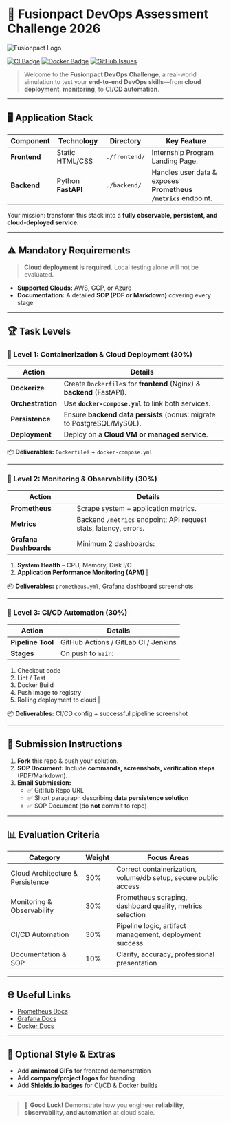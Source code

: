 # 🌟 Fusionpact DevOps Assessment Challenge 2026

![Fusionpact Logo](https://raw.githubusercontent.com/your-org/assets/main/fusionpact-logo.png)

[![CI Badge](https://img.shields.io/badge/CI-Passing-brightgreen)](https://github.com/)
[![Docker Badge](https://img.shields.io/badge/Docker-Built-blue)](https://www.docker.com/)
[![GitHub Issues](https://img.shields.io/github/issues/FusionpactTech/devops-challenge)](https://github.com/FusionpactTech/devops-challenge/issues)

> Welcome to the **Fusionpact DevOps Challenge**, a real-world simulation to test your **end-to-end DevOps skills**—from **cloud deployment**, **monitoring**, to **CI/CD automation**.  

---

## 🖥️ Application Stack

| Component | Technology | Directory | Key Feature |
|-----------|-----------|-----------|------------|
| **Frontend** | Static HTML/CSS | `./frontend/` | Internship Program Landing Page. |
| **Backend** | Python **FastAPI** | `./backend/` | Handles user data & exposes **Prometheus `/metrics`** endpoint. |

Your mission: transform this stack into a **fully observable, persistent, and cloud-deployed service**.  

---

## ⚠️ Mandatory Requirements

> **Cloud deployment is required.** Local testing alone will not be evaluated.  

- **Supported Clouds:** AWS, GCP, or Azure  
- **Documentation:** A detailed **SOP (PDF or Markdown)** covering every stage  

---

## 🏆 Task Levels

### 🥇 Level 1: Containerization & Cloud Deployment (30%)

| Action | Details |
|--------|---------|
| **Dockerize** | Create `Dockerfile`s for **frontend** (Nginx) & **backend** (FastAPI). |
| **Orchestration** | Use **`docker-compose.yml`** to link both services. |
| **Persistence** | Ensure **backend data persists** (bonus: migrate to PostgreSQL/MySQL). |
| **Deployment** | Deploy on a **Cloud VM or managed service**. |

📦 **Deliverables:** `Dockerfile`s + `docker-compose.yml`  

---

### 🥈 Level 2: Monitoring & Observability (30%)

| Action | Details |
|--------|---------|
| **Prometheus** | Scrape system + application metrics. |
| **Metrics** | Backend `/metrics` endpoint: API request stats, latency, errors. |
| **Grafana Dashboards** | Minimum 2 dashboards:  
1. **System Health** – CPU, Memory, Disk I/O  
2. **Application Performance Monitoring (APM)** |

📦 **Deliverables:** `prometheus.yml`, Grafana dashboard screenshots  

---

### 🥉 Level 3: CI/CD Automation (30%)

| Action | Details |
|--------|---------|
| **Pipeline Tool** | GitHub Actions / GitLab CI / Jenkins |
| **Stages** | On push to `main`:  
1. Checkout code  
2. Lint / Test  
3. Docker Build  
4. Push image to registry  
5. Rolling deployment to cloud |

📦 **Deliverables:** CI/CD config + successful pipeline screenshot  

---

## 📑 Submission Instructions

1. **Fork** this repo & push your solution.  
2. **SOP Document:** Include **commands, screenshots, verification steps** (PDF/Markdown).  
3. **Email Submission:**  
   - ✅ GitHub Repo URL  
   - ✅ Short paragraph describing **data persistence solution**  
   - ✅ SOP Document (do **not** commit to repo)  

---

## 📊 Evaluation Criteria

| Category | Weight | Focus Areas |
|----------|--------|-------------|
| Cloud Architecture & Persistence | 30% | Correct containerization, volume/db setup, secure public access |
| Monitoring & Observability | 30% | Prometheus scraping, dashboard quality, metrics selection |
| CI/CD Automation | 30% | Pipeline logic, artifact management, deployment success |
| Documentation & SOP | 10% | Clarity, accuracy, professional presentation |

---

## 🌐 Useful Links

- [Prometheus Docs](https://prometheus.io/docs/introduction/overview/)  
- [Grafana Docs](https://grafana.com/docs/)  
- [Docker Docs](https://docs.docker.com/)  

---

## 🎨 Optional Style & Extras

- Add **animated GIFs** for frontend demonstration  
- Add **company/project logos** for branding  
- Add **Shields.io badges** for CI/CD & Docker builds  

---

> 🚀 **Good Luck!** Demonstrate how you engineer **reliability, observability, and automation** at cloud scale.

